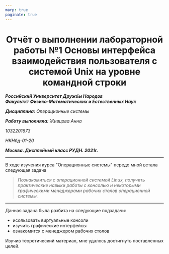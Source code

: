 ```yaml
---
marp: true
paginate: true
---
```

<style>
 h1 {text-align:center; colour: Blue}
 </style>
# Отчёт о выполнении лабораторной работы №1 Основы интерфейса взаимодействия пользователя с системой Unix на уровне командной строки
***Российский Университет Дружбы Народов***  
***Факульткт Физико-Математических и Естественных Наук***  

 ***Дисциплина:*** *Операционные системы*  
 
 ***Работу выполняла:*** *Живцова Анна*  
 
 *1032201673*  
 
 *НКНбд-01-20*  
 
 ***Москва. Дисплейный класс РУДН. 2021г.***  
 
 ---

 В ходе изучения курса "Операционные системы" передо мной встала следующая задача
 > *Познакомиться с операционной системой Linux, получить  практические навыки работы с консолью и некоторыми графическими менеджерами рабочих столов операционной
> системы.*
 
 ---
 Данная задача была разбита на следующие подзадачи:
- исользовать виртуальные консоли
- изучить графические интерфейсы
- ознакомится с менеджером рабочих столов

 Изучив теоретический материал, мне удалось достигнуть поставленных целей.